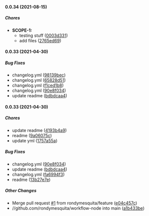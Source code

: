 #### 0.0.34 (2021-08-15)

##### Chores

* **SCOPE-1:**
  *  testing stuff ([0003d331](https://github.com/rondymesquita/workflow-node/commit/0003d331dbc53ae11089f3cbf3a2043fc5b17275))
  *  add files ([2765ed69](https://github.com/rondymesquita/workflow-node/commit/2765ed69c5ed21dd73ebaf3f7a0f550e33727f52))

#### 0.0.33 (2021-04-30)

##### Bug Fixes

- changelog.yml ([98139bec](https://github.com/rondymesquita/workflow-node/commit/98139bec186e8bb154a8cf65a992f18ba80bdd3b))
- changelog.yml ([65828d51](https://github.com/rondymesquita/workflow-node/commit/65828d5115261c522ed70dafe01910a74c870419))
- changelog.yml ([f1ced1b8](https://github.com/rondymesquita/workflow-node/commit/f1ced1b86ee5116590b46b59c7fa754a73c4da00))
- changelog.yml ([90e8f034](https://github.com/rondymesquita/workflow-node/commit/90e8f03410f2b6e31d97a955bad80f30f65e5031))
- update readme ([bdbdcaa4](https://github.com/rondymesquita/workflow-node/commit/bdbdcaa4fb720a663fc89966eb5516181349e6a3))

#### 0.0.33 (2021-04-30)

##### Chores

- update readme ([4193b4a9](https://github.com/rondymesquita/workflow-node/commit/4193b4a9402dcb303fc50f9ec7ac21c3fbc89ac6))
- readme ([9a06075c](https://github.com/rondymesquita/workflow-node/commit/9a06075c31a87db4faf4a0735057afbb9ed12968))
- update yml ([1757a55a](https://github.com/rondymesquita/workflow-node/commit/1757a55ab50e81aaec11c734fc5e3862bf5aa3a1))

##### Bug Fixes

- changelog.yml ([90e8f034](https://github.com/rondymesquita/workflow-node/commit/90e8f03410f2b6e31d97a955bad80f30f65e5031))
- update readme ([bdbdcaa4](https://github.com/rondymesquita/workflow-node/commit/bdbdcaa4fb720a663fc89966eb5516181349e6a3))
- changelog.yml ([fa6994f3](https://github.com/rondymesquita/workflow-node/commit/fa6994f3a1d7890f4bf05a8e68a89280cc79a1a4))
- readme ([13b27e7e](https://github.com/rondymesquita/workflow-node/commit/13b27e7ecbd5d570333654be6d8972741f992f9a))

##### Other Changes

- Merge pull request [#1](https://github.com/rondymesquita/workflow-node/pull/1) from rondymesquita/feature ([e04c457c](https://github.com/rondymesquita/workflow-node/commit/e04c457c7ee849cac14643d7482ef45c9c0ce1d8))
- //github.com/rondymesquita/workflow-node into main ([a1b433be](https://github.com/rondymesquita/workflow-node/commit/a1b433be3a8123d16650cf34490f381cbd62ee9f))
